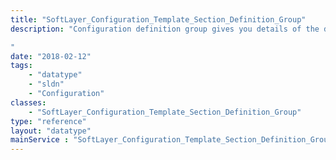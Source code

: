 ```yaml
---
title: "SoftLayer_Configuration_Template_Section_Definition_Group"
description: "Configuration definition group gives you details of the definition and allows extra functionality. 

"
date: "2018-02-12"
tags:
    - "datatype"
    - "sldn"
    - "Configuration"
classes:
    - "SoftLayer_Configuration_Template_Section_Definition_Group"
type: "reference"
layout: "datatype"
mainService : "SoftLayer_Configuration_Template_Section_Definition_Group"
---
```

